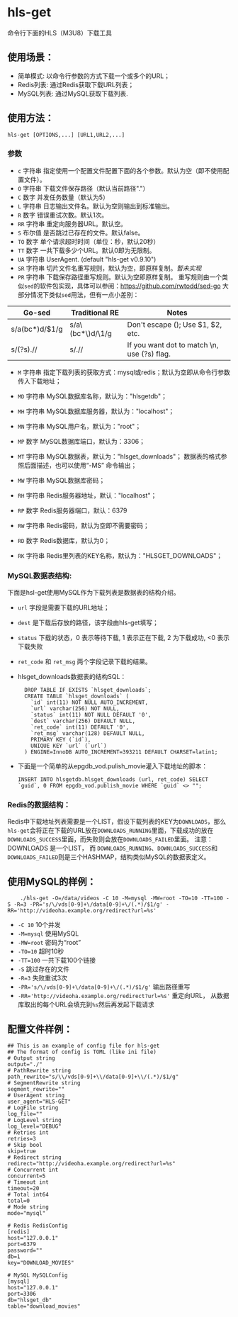 # hls-get
   命令行下面的HLS（M3U8）下载工具
   
## 使用场景：

   * 简单模式: 以命令行参数的方式下载一个或多个的URL；
   * Redis列表: 通过Redis获取下载URL列表；
   * MySQL列表: 通过MySQL获取下载列表.

## 使用方法：

    hls-get [OPTIONS,...] [URL1,URL2,...]

### 参数
- `c` 字符串
      指定使用一个配置文件配置下面的各个参数。默认为空（即不使用配置文件）。
- `O` 字符串
      下载文件保存路径（默认当前路径"."）
- `C` 数字
      并发任务数量（默认为5）
- `L` 字符串
      日志输出文件名。默认为空则输出到标准输出。
- `R` 数字
      错误重试次数。默认1次。
- `RR` 字符串
      重定向服务器URL。默认空。
- `S`  布尔值
      是否跳过已存在的文件。默认false。
- `TO` 数字
      单个请求超时时间（单位：秒，默认20秒）
- `TT` 数字
      一共下载多少个URL。默认0即为无限制。
- `UA` 字符串
      UserAgent. (default "hls-get v0.9.10")
- `SR` 字符串
      切片文件名重写规则，默认为空，即原样复制。*暂未实现*
- `PR` 字符串
      下载保存路径重写规则。默认为空即原样复制。
      重写规则由一个类似`sed`的软件包实现，具体可以参阅：https://github.com/rwtodd/sed-go
      大部分情况下类似`sed`用法，但有一点小差别：
          
| Go-sed          |  Traditional RE   | Notes                             |
| --------------- | ----------------- | --------------------------------- |
|  s/a(bc*)d/$1/g |  s/a\\(bc*\\)d/\1/g | Don't escape (); Use $1, $2, etc. |
|  s/(?s).//      |  s/.//            | If you want dot to match \n, use (?s) flag.  |
      
- `M` 字符串
      指定下载列表的获取方式：mysql或redis；默认为空即从命令行参数传入下载地址；

- `MD` 字符串
      MySQL数据库名称，默认为："hlsgetdb"；
- `MH` 字符串
      MySQL数据库服务器，默认为："localhost"；
- `MN` 字符串
      MySQL用户名，默认为："root"；
- `MP` 数字
      MySQL数据库端口，默认为：3306；
- `MT` 字符串
      MySQL数据表，默认为："hlsget_downloads"；
      数据表的格式参照后面描述，也可以使用“-MS” 命令输出；
- `MW` 字符串
      MySQL数据库密码；


- `RH` 字符串
      Redis服务器地址，默认："localhost"；
- `RP` 数字
      Redis服务器端口，默认：6379
- `RW` 字符串
      Redis密码，默认为空即不需要密码；
- `RD` 数字
      Redis数据库，默认为0；
- `RK` 字符串
      Redis里列表的KEY名称，默认为："HLSGET_DOWNLOADS"；

### MySQL数据表结构:

  下面是hsl-get使用MySQL作为下载列表是数据表的结构介绍。
  
  - `url` 字段是需要下载的URL地址；
  
  - `dest` 是下载后存放的路径，该字段由hls-get填写；
  
  - `status` 下载的状态，0 表示等待下载, 1 表示正在下载, 2 为下载成功, <0 表示下载失败
  
  - `ret_code` 和 `ret_msg` 两个字段记录下载的结果。
 
  - hlsget_downloads数据表的结构SQL：
  
          DROP TABLE IF EXISTS `hlsget_downloads`;
          CREATE TABLE `hlsget_downloads` (
            `id` int(11) NOT NULL AUTO_INCREMENT,
            `url` varchar(256) NOT NULL,
            `status` int(11) NOT NULL DEFAULT '0',
            `dest` varchar(256) DEFAULT NULL,
            `ret_code` int(11) DEFAULT '0',
            `ret_msg` varchar(128) DEFAULT NULL,
            PRIMARY KEY (`id`),
            UNIQUE KEY `url` (`url`)
          ) ENGINE=InnoDB AUTO_INCREMENT=393211 DEFAULT CHARSET=latin1;
 
  - 下面是一个简单的从epgdb_vod.pulish_movie灌入下载地址的脚本：
  
        INSERT INTO hlsgetdb.hlsget_downloads (url, ret_code) SELECT `guid`, 0 FROM epgdb_vod.publish_movie WHERE `guid` <> "";

### Redis的数据结构：

Redis中下载地址列表需要是一个LIST，假设下载列表的KEY为`DOWNLOADS`，那么`hls-get`会将正在下载的URL放在`DOWNLOADS_RUNNING`里面，下载成功的放在`DOWNLOADS_SUCCESS`里面，而失败则会放在`DOWNLOADS_FAILED`里面。
注意： DOWNLOADS 是一个LIST， 而 `DOWNLOADS_RUNNING`、`DOWNLOADS_SUCCESS`和`DOWNLOADS_FAILED`则是三个HASHMAP，结构类似MySQL的数据表定义。
  
## 使用MySQL的样例：

        ./hls-get -O=/data/videos -C 10 -M=mysql -MW=root -TO=10 -TT=100 -S -R=3 -PR='s/\/vds[0-9]+\/data[0-9]+\/(.*)/$1/g' -RR='http://videoha.example.org/redirect?url=%s'
    
- `-C 10` 10个并发
- `-M=mysql` 使用MySQL
- `-MW=root` 密码为“root”
- `-TO=10` 超时10秒
- `-TT=100` 一共下载100个链接
- `-S` 跳过存在的文件
- `-R=3` 失败重试3次
- `-PR='s/\/vds[0-9]+\/data[0-9]+\/(.*)/$1/g'` 输出路径重写
- `-RR='http://videoha.example.org/redirect?url=%s'` 重定向URL， 从数据库取出的每个URL会填充到`%s`然后再发起下载请求

## 配置文件样例：

    ## This is an example of config file for hls-get
    ## The format of config is TOML (like ini file)
    # Output string
    output="./"
    # PathRewrite string
    path_rewrite="s/\\/vds[0-9]+\\/data[0-9]+\\/(.*)/$1/g"
    # SegmentRewrite string
    segment_rewrite=""
    # UserAgent string
    user_agent="HLS-GET"
    # LogFile string
    log_file=""
    # LogLevel string
    log_level="DEBUG"
    # Retries int
    retries=3
    # Skip bool
    skip=true
    # Redirect string
    redirect="http://videoha.example.org/redirect?url=%s"
    # Concurrent int
    concurrent=5
    # Timeout int
    timeout=20
    # Total int64
    total=0
    # Mode string
    mode="mysql"
    
    # Redis RedisConfig
    [redis]
    host="127.0.0.1"
    port=6379
    password=""
    db=1
    key="DOWNLOAD_MOVIES"
    
    # MySQL MySQLConfig
    [mysql]
    host="127.0.0.1"
    port=3306
    db="hlsget_db"
    table="download_movies"